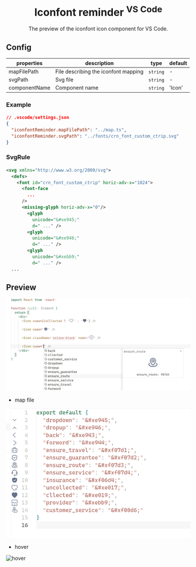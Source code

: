 <h1 align="center">Iconfont reminder <sup>VS Code</sup></h1>

<p align="center">
The preview of the iconfont icon component for VS Code.<br>
</p>

## Config

| properties | description | type | default |
| --- | --- | --- | --- |
| mapFilePath | File describing the iconfont mapping | `string` | - |
| svgPath | Svg file | `string` | - |
|componentName| Component name | `string` | 'Icon' |

### Example 
```json
// .vscode/settings.json
{
  "iconfontReminder.mapFilePath": "../map.ts",
  "iconfontReminder.svgPath": "../fonts/crn_font_custom_ctrip.svg"
}
```

### SvgRule

```svg
<svg xmlns="http://www.w3.org/2000/svg">
  <defs>
    <font id="crn_font_custom_ctrip" horiz-adv-x="1024">
      <font-face
        ...
      />
      <missing-glyph horiz-adv-x="0"/>
        <glyph
          unicode="&#xe945;"
          d=" ..." />
        <glyph
          unicode="&#xe946;"
          d=" ..." />
        <glyph
          unicode="&#xebb9;"
          d=" ..." />
  ...
```

## Preview

<p align="center">
  <img src="https://github.com/Daydreamer-riri/vscode-ext-iconfont-reminder/blob/main/screenshots/preview.png?raw=true" alt="preview">
</p>

- map file

![map-file](https://github.com/Daydreamer-riri/vscode-ext-iconfont-reminder/blob/main/screenshots/mapfile.png?raw=true)

- hover

![hover](https://user-images.githubusercontent.com/70067449/225299495-4386c5fe-fc46-49d0-88dd-4749213120d5.png)
